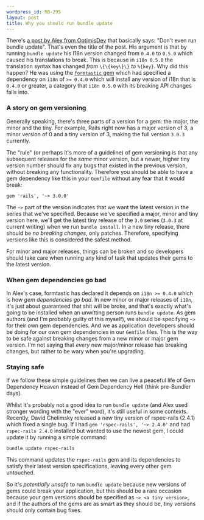 ```yaml
--- 
wordpress_id: RB-295
layout: post
title: Why you should run bundle update
---
```


There's [a post by Alex from OptimisDev](http://optimisdev.com/posts/don-t-ever-run-bundle-update) that basically says: "Don't even run bundle update". That's even the title of the post. His argument is that by running `bundle update` his I18n version changed from `0.4.0` to `0.5.0` which caused his translations to break. This is because in `i18n 0.5.0` the translation syntax has changed _from_ `\{\{key\}\}` _to_ `%{key}`. Why did this happen? He was using the [`formtastic` gem](http://rubygems.org/gems/formtastic/versions/1.2.3.beta) which had specified a dependency on `i18n` of `>= 0.4.0` which will install any version of i18n that is `0.4.0` or greater, a category that `i18n 0.5.0` with its breaking API changes falls into.

### A story on gem versioning

Generally speaking, there's three parts of a version for a gem: the major, the minor and the tiny. For example, Rails right now has a major version of 3, a minor version of 0 and a tiny version of 3, making the full version `3.0.3` currently. 

The "rule" (or perhaps it's more of a guideline) of gem versioning is that any subsequent releases for the *same* minor version, but a newer, higher tiny version number should fix any bugs that existed in the previous version, without breaking any functionality. Therefore you should be able to have a gem dependency like this in your `Gemfile` without any fear that it would break:

    gem 'rails', '~> 3.0.0'
 
The `~>` part of the version indicates that we want the latest version in the series that we've specified. Because we've specified a major, minor and tiny version here, we'll get the latest tiny release of the `3.0` series (`3.0.3` at current writing) when we run `bundle install`. In a new tiny release, there should be *no breaking changes*, only patches. Therefore, specifying versions like this is considered the safest method.

For minor and major releases, things can be broken and so developers should take care when running any kind of task that updates their gems to the latest version.

### When gem dependencies go bad

In Alex's case, formtastic has declared it depends on `i18n >= 0.4.0` which is how _gem dependencies go bad_. In new minor or major releases of `i18n`, it's just about guaranteed that shit will be broke, and that's exactly what's going to be installed when an unwitting person runs `bundle update`. As gem authors (and I'm probably guilty of this myself), we should be specifying `~>` for their own gem dependencies. And we as application developers should be doing for our own gem dependencies in our `Gemfile` files. This is the way to be safe against breaking changes from a new minor or major gem version. I'm not saying that *every* new major/minor release has breaking changes, but rather to be wary when you're upgrading.

### Staying safe

If we follow these simple guidelines then we can live a peaceful life of Gem Dependency Heaven instead of Gem Dependency Hell (think pre-Bundler days).

Whilst it's probably not a good idea to run `bundle update` (and Alex used stronger wording with the "ever" word), it's still useful in some contexts. Recently, David Chelimsky released a new tiny version of rspec-rails (2.4.1) which fixed a single bug. If I had `gem 'rspec-rails', '~> 2.4.0'` and had `rspec-rails 2.4.0` installed but wanted to use the newest gem, I could update it by running a simple command:

    bundle update rspec-rails

This command updates the `rspec-rails` gem and its dependencies to satisfy their latest version specifications, leaving every other gem untouched.

So it's *potentially unsafe* to run `bundle update` because new versions of gems could break your application, but this should be a rare occasion because your gem versions should be specified as `~> <a tiny version>`, and if the authors of the gems are as smart as they should be, tiny versions should only contain bug fixes.

